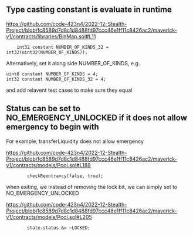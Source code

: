 ## Type casting constant is evaluate in runtime

https://github.com/code-423n4/2022-12-Stealth-Project/blob/fc8589d7d8c1d8488fd97ccc46e1ff11c8426ac2/maverick-v1/contracts/libraries/BinMap.sol#L11

```solidity
    int32 constant NUMBER_OF_KINDS_32 = int32(uint32(NUMBER_OF_KINDS));
```

Alternatively, set it along side NUMBER_OF_KINDS, e.g.

```solidity
uint8 constant NUMBER_OF_KINDS = 4;
int32 constant NUMBER_OF_KINDS_32 = 4;
```

and add relavent test cases to make sure they equal

## Status can be set to NO_EMERGENCY_UNLOCKED if it does not allow emergency to begin with

For example, transferLiquidity does not allow emergency

https://github.com/code-423n4/2022-12-Stealth-Project/blob/fc8589d7d8c1d8488fd97ccc46e1ff11c8426ac2/maverick-v1/contracts/models/Pool.sol#L188

```solidity
        checkReentrancy(false, true);
```

when exiting, we instead of removing the lock bit, we can simply set to NO_EMERGENCY_UNLOCKED

https://github.com/code-423n4/2022-12-Stealth-Project/blob/fc8589d7d8c1d8488fd97ccc46e1ff11c8426ac2/maverick-v1/contracts/models/Pool.sol#L205

```solidity
        state.status &= ~LOCKED;
```
